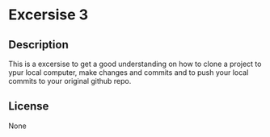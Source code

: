 # Excersise 3
## Description
This is a excersise to get a 
good understanding on how to
clone a project to ypur local
computer, make changes and 
commits and to push your local
commits to your original github
repo.

## License
None
